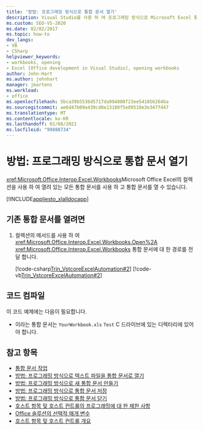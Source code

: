 ```yaml
---
title: '방법: 프로그래밍 방식으로 통합 문서 열기'
description: Visual Studio를 사용 하 여 프로그래밍 방식으로 Microsoft Excel 통합 문서를 열거나 기존 통합 문서 작업을 수행 하는 방법을 알아봅니다.
ms.custom: SEO-VS-2020
ms.date: 02/02/2017
ms.topic: how-to
dev_langs:
- VB
- CSharp
helpviewer_keywords:
- workbooks, opening
- Excel [Office development in Visual Studio], opening workbooks
author: John-Hart
ms.author: johnhart
manager: jmartens
ms.workload:
- office
ms.openlocfilehash: 5bca39b5536d5717da994808f23ee541856264ba
ms.sourcegitcommit: ae6d47b09a439cd0e13180f5e89510e3e347fd47
ms.translationtype: MT
ms.contentlocale: ko-KR
ms.lasthandoff: 02/08/2021
ms.locfileid: "99888734"
---
```

# <a name="how-to-programmatically-open-workbooks"></a>방법: 프로그래밍 방식으로 통합 문서 열기
  <xref:Microsoft.Office.Interop.Excel.Workbooks>Microsoft Office Excel의 컬렉션을 사용 하 여 열려 있는 모든 통합 문서를 사용 하 고 통합 문서를 열 수 있습니다.

 [!INCLUDE[appliesto_xlalldocapp](../vsto/includes/appliesto-xlalldocapp-md.md)]

## <a name="to-open-an-existing-workbook"></a>기존 통합 문서를 열려면

1. 컬렉션의 메서드를 사용 하 여 <xref:Microsoft.Office.Interop.Excel.Workbooks.Open%2A> <xref:Microsoft.Office.Interop.Excel.Workbooks> 통합 문서에 대 한 경로를 전달 합니다.

     [!code-csharp[Trin_VstcoreExcelAutomation#2](../vsto/codesnippet/CSharp/Trin_VstcoreExcelAutomationCS/Sheet1.cs#2)]
     [!code-vb[Trin_VstcoreExcelAutomation#2](../vsto/codesnippet/VisualBasic/Trin_VstcoreExcelAutomation/Sheet1.vb#2)]

## <a name="compile-the-code"></a>코드 컴파일
 이 코드 예제에는 다음이 필요합니다.

- 이라는 통합 문서는 `YourWorkbook.xls` `Test` C 드라이브에 있는 디렉터리에 있어야 합니다.

## <a name="see-also"></a>참고 항목
- [통합 문서 작업](../vsto/working-with-workbooks.md)
- [방법: 프로그래밍 방식으로 텍스트 파일을 통합 문서로 열기](../vsto/how-to-programmatically-open-text-files-as-workbooks.md)
- [방법: 프로그래밍 방식으로 새 통합 문서 만들기](../vsto/how-to-programmatically-create-new-workbooks.md)
- [방법: 프로그래밍 방식으로 통합 문서 저장](../vsto/how-to-programmatically-save-workbooks.md)
- [방법: 프로그래밍 방식으로 통합 문서 닫기](../vsto/how-to-programmatically-close-workbooks.md)
- [호스트 항목 및 호스트 컨트롤의 프로그래밍에 대 한 제한 사항](../vsto/programmatic-limitations-of-host-items-and-host-controls.md)
- [Office 솔루션의 선택적 매개 변수](../vsto/optional-parameters-in-office-solutions.md)
- [호스트 항목 및 호스트 컨트롤 개요](../vsto/host-items-and-host-controls-overview.md)
